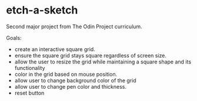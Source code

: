 # etch-a-sketch
Second major project from The Odin Project curriculum. 



Goals: 
- create an interactive square grid.
- ensure the square grid stays square regardless of screen size. 
- allow the user to resize the grid while maintaining a square shape and its functionality
- color in the grid based on mouse position. 
- allow user to change background color of the grid
- allow user to change pen color and thickness. 
- reset button
